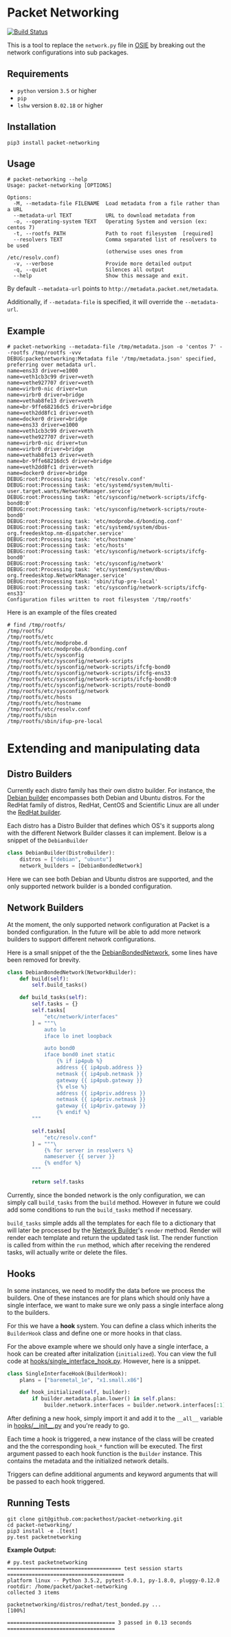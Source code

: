 # Packet Networking

[![Build Status](https://drone.packet.net/api/badges/packethost/packet-networking/status.svg)](https://drone.packet.net/packethost/packet-networking)

This is a tool to replace the `network.py` file in [OSIE](https://github.com/packethost/osie) by breaking out the
network configurations into sub packages.

## Requirements

- `python` version `3.5` or higher
- `pip`
- `lshw` version `B.02.18` or higher

## Installation

```shell
pip3 install packet-networking
```

## Usage

```shell
# packet-networking --help
Usage: packet-networking [OPTIONS]

Options:
  -M, --metadata-file FILENAME  Load metadata from a file rather than a URL
  --metadata-url TEXT           URL to download metadata from
  -o, --operating-system TEXT   Operating System and version (ex: centos 7)
  -t, --rootfs PATH             Path to root filesystem  [required]
  --resolvers TEXT              Comma separated list of resolvers to be used
                                (otherwise uses ones from /etc/resolv.conf)
  -v, --verbose                 Provide more detailed output
  -q, --quiet                   Silences all output
  --help                        Show this message and exit.
```

By default `--metadata-url` points to `http://metadata.packet.net/metadata`.

Additionally, if `--metadata-file` is specified, it will override the
`--metadata-url`.

## Example

```
# packet-networking --metadata-file /tmp/metadata.json -o 'centos 7' --rootfs /tmp/rootfs -vvv
DEBUG:packetnetworking:Metadata file '/tmp/metadata.json' specified, preferring over metadata url.
name=ens33 driver=e1000
name=veth1cb3c99 driver=veth
name=vethe927707 driver=veth
name=virbr0-nic driver=tun
name=virbr0 driver=bridge
name=vethab8fe13 driver=veth
name=br-9ffe68216dc5 driver=bridge
name=veth2dd8fc1 driver=veth
name=docker0 driver=bridge
name=ens33 driver=e1000
name=veth1cb3c99 driver=veth
name=vethe927707 driver=veth
name=virbr0-nic driver=tun
name=virbr0 driver=bridge
name=vethab8fe13 driver=veth
name=br-9ffe68216dc5 driver=bridge
name=veth2dd8fc1 driver=veth
name=docker0 driver=bridge
DEBUG:root:Processing task: 'etc/resolv.conf'
DEBUG:root:Processing task: 'etc/systemd/system/multi-user.target.wants/NetworkManager.service'
DEBUG:root:Processing task: 'etc/sysconfig/network-scripts/ifcfg-bond0:0'
DEBUG:root:Processing task: 'etc/sysconfig/network-scripts/route-bond0'
DEBUG:root:Processing task: 'etc/modprobe.d/bonding.conf'
DEBUG:root:Processing task: 'etc/systemd/system/dbus-org.freedesktop.nm-dispatcher.service'
DEBUG:root:Processing task: 'etc/hostname'
DEBUG:root:Processing task: 'etc/hosts'
DEBUG:root:Processing task: 'etc/sysconfig/network-scripts/ifcfg-bond0'
DEBUG:root:Processing task: 'etc/sysconfig/network'
DEBUG:root:Processing task: 'etc/systemd/system/dbus-org.freedesktop.NetworkManager.service'
DEBUG:root:Processing task: 'sbin/ifup-pre-local'
DEBUG:root:Processing task: 'etc/sysconfig/network-scripts/ifcfg-ens33'
Configuration files written to root filesystem '/tmp/rootfs'
```

Here is an example of the files created

```
# find /tmp/rootfs/
/tmp/rootfs/
/tmp/rootfs/etc
/tmp/rootfs/etc/modprobe.d
/tmp/rootfs/etc/modprobe.d/bonding.conf
/tmp/rootfs/etc/sysconfig
/tmp/rootfs/etc/sysconfig/network-scripts
/tmp/rootfs/etc/sysconfig/network-scripts/ifcfg-bond0
/tmp/rootfs/etc/sysconfig/network-scripts/ifcfg-ens33
/tmp/rootfs/etc/sysconfig/network-scripts/ifcfg-bond0:0
/tmp/rootfs/etc/sysconfig/network-scripts/route-bond0
/tmp/rootfs/etc/sysconfig/network
/tmp/rootfs/etc/hosts
/tmp/rootfs/etc/hostname
/tmp/rootfs/etc/resolv.conf
/tmp/rootfs/sbin
/tmp/rootfs/sbin/ifup-pre-local
```

# Extending and manipulating data

## Distro Builders

Currently each distro family has their own distro builder. For instance, the
[Debian builder](packetnetworking/distros/debian) encompasses both Debian and
Ubuntu distros. For the RedHat family of distros, RedHat, CentOS and Scientific
Linux are all under the [RedHat builder](packetnetworking/distros/redhat).

Each distro has a Distro Builder that defines which OS's it supports along with
the different Network Builder classes it can implement. Below is a snippet of the
`DebianBuilder`

```python
class DebianBuilder(DistroBuilder):
    distros = ["debian", "ubuntu"]
    network_builders = [DebianBondedNetwork]
```

Here we can see both Debian and Ubuntu distros are supported, and the only
supported network builder is a bonded configuration.

## Network Builders

At the moment, the only supported network configuration at Packet is a bonded
configuration. In the future will be able to add more network builders to support
different network configurations.

Here is a small snippet of the the [DebianBondedNetwork](packetnetworking/distros/debian/debian_bonded_networking.py),
some lines have been removed for brevity.

```python
class DebianBondedNetwork(NetworkBuilder):
    def build(self):
        self.build_tasks()

    def build_tasks(self):
        self.tasks = {}
        self.tasks[
            "etc/network/interfaces"
        ] = """\
            auto lo
            iface lo inet loopback

            auto bond0
            iface bond0 inet static
                {% if ip4pub %}
                address {{ ip4pub.address }}
                netmask {{ ip4pub.netmask }}
                gateway {{ ip4pub.gateway }}
                {% else %}
                address {{ ip4priv.address }}
                netmask {{ ip4priv.netmask }}
                gateway {{ ip4priv.gateway }}
                {% endif %}
        """

        self.tasks[
            "etc/resolv.conf"
        ] = """\
            {% for server in resolvers %}
            nameserver {{ server }}
            {% endfor %}
        """

        return self.tasks
```

Currently, since the bonded network is the only configuration, we can simply call
`build_tasks` from the `build` method. However in future we could add some
conditions to run the `build_tasks` method if necessary.

`build_tasks` simple adds all the templates for each file to a dictionary that
will later be processed by the [Network Builder](packetnetworking/distros/network_builder.py)'s
`render` method. Render will render each template and return the updated task
list. The render function is called from within the `run` method, which after
receiving the rendered tasks, will actually write or delete the files.

## Hooks

In some instances, we need to modify the data before we process the builders.
One of these instances are for plans which should only have a single interface,
we want to make sure we only pass a single interface along to the builders.

For this we have a **hook** system. You can define a class which inherits the
`BuilderHook` class and define one or more hooks in that class.

For the above example where we should only have a single interface, a hook
can be created after initalization (`initialized`). You can view the full
code at [hooks/single_interface_hook.py](packetnetworking/hooks/single_interface_hook.py).
However, here is a snippet.

```python
class SingleInterfaceHook(BuilderHook):
    plans = ["baremetal_1e", "x1.small.x86"]

    def hook_initialized(self, builder):
        if builder.metadata.plan.lower() in self.plans:
            builder.network.interfaces = builder.network.interfaces[:1]
```

After defining a new hook, simply import it and add it to the `__all__` variable
in [hooks/\_\_init\_\_.py](packetnetworking/hooks/__init__.py) and you're ready
to go.

Each time a hook is triggered, a new instance of the class will be created and
the the corresponding `hook_*` function will be executed. The first argument
passed to each hook function is the `Builder` instance. This contains the
metadata and the initialized network details.

Triggers can define additional arguments and keyword arguments that will be
passed to each hook triggered.

## Running Tests

```
git clone git@github.com:packethost/packet-networking.git
cd packet-networking/
pip3 install -e .[test]
py.test packetnetworking
```

**Example Output:**

```
# py.test packetnetworking
===================================== test session starts ======================================
platform linux -- Python 3.5.2, pytest-5.0.1, py-1.8.0, pluggy-0.12.0
rootdir: /home/packet/packet-networking
collected 3 items

packetnetworking/distros/redhat/test_bonded.py ...                                       [100%]

=================================== 3 passed in 0.13 seconds ===================================
```
